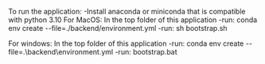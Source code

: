 To run the application:
-Install anaconda or miniconda that is compatible with python 3.10
For MacOS:
In the top folder of this application
-run: conda env create --file=./backend/environment.yml
-run: sh bootstrap.sh

For windows:
In the top folder of this application
-run: conda env create --file=.\backend\environment.yml
-run: bootstrap.bat

